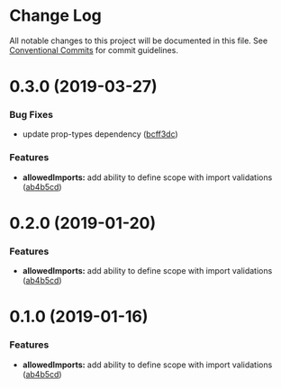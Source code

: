 # Change Log

All notable changes to this project will be documented in this file.
See [Conventional Commits](https://conventionalcommits.org) for commit guidelines.

# 0.3.0 (2019-03-27)

### Bug Fixes

- update prop-types dependency ([bcff3dc](https://github.com/buz-zard/gatsby-mdx/commit/bcff3dc))

### Features

- **allowedImports:** add ability to define scope with import validations ([ab4b5cd](https://github.com/buz-zard/gatsby-mdx/commit/ab4b5cd))

# 0.2.0 (2019-01-20)

### Features

- **allowedImports:** add ability to define scope with import validations ([ab4b5cd](https://github.com/buz-zard/gatsby-mdx/commit/ab4b5cd))

# 0.1.0 (2019-01-16)

### Features

- **allowedImports:** add ability to define scope with import validations ([ab4b5cd](https://github.com/buz-zard/gatsby-mdx/commit/ab4b5cd))
